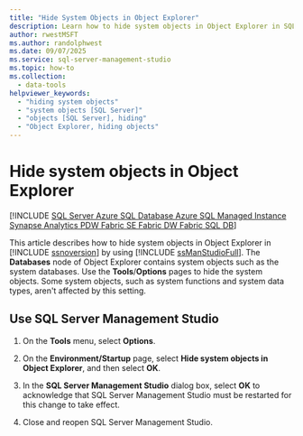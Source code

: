 ```yaml
---
title: "Hide System Objects in Object Explorer"
description: Learn how to hide system objects in Object Explorer in SQL Server.
author: rwestMSFT
ms.author: randolphwest
ms.date: 09/07/2025
ms.service: sql-server-management-studio
ms.topic: how-to
ms.collection:
  - data-tools
helpviewer_keywords:
  - "hiding system objects"
  - "system objects [SQL Server]"
  - "objects [SQL Server], hiding"
  - "Object Explorer, hiding objects"
---
```

# Hide system objects in Object Explorer

[!INCLUDE [SQL Server Azure SQL Database Azure SQL Managed Instance Synapse Analytics PDW Fabric SE Fabric DW Fabric SQL DB](../includes/applies-to-version/sql-asdb-asdbmi-asa-pdw-fabricse-fabricdw-fabricsqldb.md)]

This article describes how to hide system objects in Object Explorer in [!INCLUDE [ssnoversion](../includes/ssnoversion-md.md)] by using [!INCLUDE [ssManStudioFull](../includes/ssmanstudiofull-md.md)]. The **Databases** node of Object Explorer contains system objects such as the system databases. Use the **Tools**/**Options** pages to hide the system objects. Some system objects, such as system functions and system data types, aren't affected by this setting.

<a id="SSMSProcedure"></a>

## Use SQL Server Management Studio

1. On the **Tools** menu, select **Options**.

1. On the **Environment/Startup** page, select **Hide system objects in Object Explorer**, and then select **OK**.

1. In the **SQL Server Management Studio** dialog box, select **OK** to acknowledge that SQL Server Management Studio must be restarted for this change to take effect.

1. Close and reopen SQL Server Management Studio.
